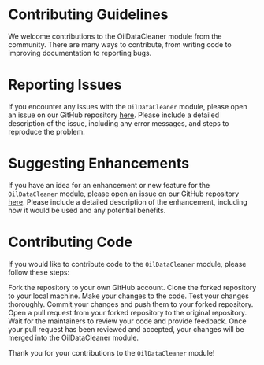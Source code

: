 # Contributing Guidelines
We welcome contributions to the OilDataCleaner module from the community. There are many ways to contribute, from writing code to improving documentation to reporting bugs.

# Reporting Issues
If you encounter any issues with the `OilDataCleaner` module, please open an issue on our GitHub repository [here](https://github.com/ashrafalaghbari/GA-TCN-LSTM/issues).
 Please include a detailed description of the issue, including any error messages, and steps to reproduce the problem.

# Suggesting Enhancements
If you have an idea for an enhancement or new feature for the `OilDataCleaner` module, please open an issue on our GitHub repository [here](https://github.com/ashrafalaghbari/GA-TCN-LSTM/issues). Please include a detailed description of the enhancement, including how it would be used and any potential benefits.

# Contributing Code
If you would like to contribute code to the `OilDataCleaner` module, please follow these steps:

Fork the repository to your own GitHub account.
Clone the forked repository to your local machine.
Make your changes to the code.
Test your changes thoroughly.
Commit your changes and push them to your forked repository.
Open a pull request from your forked repository to the original repository.
Wait for the maintainers to review your code and provide feedback.
Once your pull request has been reviewed and accepted, your changes will be merged into the OilDataCleaner module.

Thank you for your contributions to the `OilDataCleaner` module!